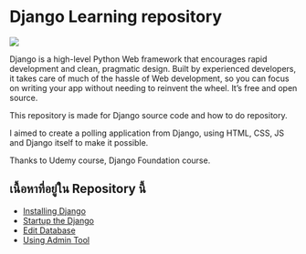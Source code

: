 # Django Learning repository
![](http://www.indiegamebundles.com/wp-content/uploads/2016/08/Django-Unchained-with-Python.jpg)


Django is a high-level Python Web framework that encourages rapid development and clean, pragmatic design. 
Built by experienced developers, it takes care of much of the hassle of Web development, so you can focus on writing your app without needing to reinvent the wheel. It’s free and open source.

This repository is made for Django source code and how to do repository.

I aimed to create a polling application from Django, using HTML, CSS, JS and Django itself to make it possible.

Thanks to Udemy course, Django Foundation course.

## เนื้อหาที่อยู่ใน Repository นี้
* [Installing Django](Django/install/)
* [Startup the Django](Django/start/)
* [Edit Database](Django/database/)
* [Using Admin Tool](Django/admin/)